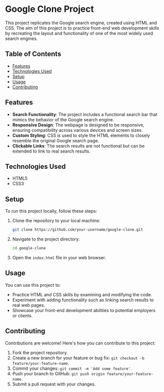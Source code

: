 # Google Clone Project

This project replicates the Google search engine, created using HTML and CSS. The aim of this project is to practice front-end web development skills by recreating the layout and functionality of one of the most widely used search engines.

## Table of Contents

- [Features](#features)
- [Technologies Used](#technologies-used)
- [Setup](#setup)
- [Usage](#usage)
- [Contributing](#contributing)

## Features

- **Search Functionality**: The project includes a functional search bar that mimics the behavior of the Google search engine.
- **Responsive Design**: The webpage is designed to be responsive, ensuring compatibility across various devices and screen sizes.
- **Custom Styling**: CSS is used to style the HTML elements to closely resemble the original Google search page.
- **Clickable Links**: The search results are not functional but can be extended to link to real search results.

## Technologies Used

- HTML5
- CSS3

## Setup

To run this project locally, follow these steps:

1. Clone the repository to your local machine:

   ```bash
   git clone https://github.com/your-username/google-clone.git
   ```

2. Navigate to the project directory:

   ```bash
   cd google-clone
   ```

3. Open the `index.html` file in your web browser.

## Usage

You can use this project to:

- Practice HTML and CSS skills by examining and modifying the code.
- Experiment with adding functionality such as linking search results to real web pages.
- Showcase your front-end development abilities to potential employers or clients.

## Contributing

Contributions are welcome! Here's how you can contribute to this project:

1. Fork the project repository.
2. Create a new branch for your feature or bug fix: `git checkout -b feature/your-feature-name`.
3. Commit your changes: `git commit -m 'Add some feature'`.
4. Push your branch to GitHub: `git push origin feature/your-feature-name`.
5. Submit a pull request with your changes.

